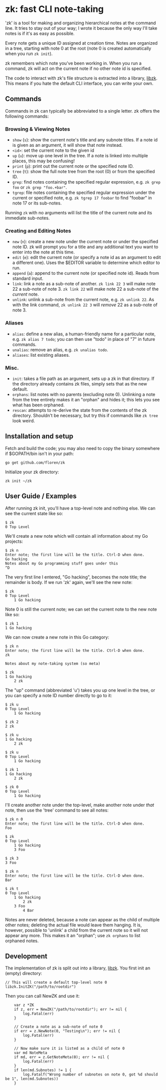 # zk: fast CLI note-taking 

'zk' is a tool for making and organizing hierarchical notes at the command line. It tries to stay out of your way; I wrote it because the only way I'll take notes is if it's as easy as possible.

Every note gets a unique ID assigned at creation time. Notes are organized in a tree, starting with note 0 at the root (note 0 is created automatically when you run `zk init`).

zk remembers which note you've been working in. When you run a command, zk will act on the current note if no other note id is specified.

The code to interact with zk's file structure is extracted into a library, [libzk](https://pkg.go.dev/github.com/floren/zk/libzk). This means if you hate the default CLI interface, you can write your own.

## Commands

Commands in zk can typically be abbreviated to a single letter. zk offers the following commands:

### Browsing & Viewing Notes

* `show` (`s`): show the current note's title and any subnote titles. If a note id is given as an argument, it will show that note instead.
* `<id>`: set the current note to the given id
* `up` (`u`): move up one level in the tree. If a note is linked into multiple places, this may be confusing!
* `print` (`p`): print out the current note or the specified note ID.
* `tree` (`t`): show the full note tree from the root (0) or from the specified ID.
* `grep`: find notes containing the specified regular expression, e.g. `zk grep foo` or `zk grep "foo.+bar"`.
* `tgrep`: file notes containing the specified regular expression under the current or specified note, e.g. `zk tgrep 17 foobar` to find "foobar" in note 17 or its sub-notes.

Running `zk` with no arguments will list the title of the current note and its immediate sub-notes.

### Creating and Editing Notes
* `new` (`n`): create a new note under the current note or under the specified note ID. zk will prompt you for a title and any additional text you want to enter into the note at this time.
* `edit` (`e`): edit the current note (or specify a note id as an argument to edit a different one). Uses the $EDITOR variable to determine which editor to run.
* `append` (`a`): append to the current note (or specified note id). Reads from standard input.
* `link`: link a note as a sub-note of another. `zk link 22 3` will make note 22 a sub-note of note 3. `zk link 22` will make note 22 a sub-note of the *current* note.
* `unlink`: unlink a sub-note from the current note, e.g. `zk unlink 22`. As with the link command, `zk unlink 22 3` will *remove* 22 as a sub-note of note 3.

### Aliases
* `alias`: define a new alias, a human-friendly name for a particular note, e.g. `zk alias 7 todo`; you can then use "todo" in place of "7" in future commands.
* `unalias`: remove an alias, e.g. `zk unalias todo`.
* `aliases`: list existing aliases.

### Misc.
* `init`: takes a file path as an argument, sets up a zk in that directory. If the directory already contains zk files, simply sets that as the new default.
* `orphans`: list notes with no parents (excluding note 0). Unlinking a note from the tree entirely makes it an "orphan" and hides it; this lets you see what has been orphaned.
* `rescan`: attempts to re-derive the state from the contents of the zk directory. Shouldn't be necessary, but try this if commands like `zk tree` look weird.

## Installation and setup

Fetch and build the code; you may also need to copy the binary somewhere if $GOPATH/bin isn't in your path:

	go get github.com/floren/zk

Initialize your zk directory:

	zk init ~/zk

## User Guide / Examples

After running zk init, you'll have a top-level note and nothing else. We can see the current state like so:

	$ zk
	0 Top Level

We'll create a new note which will contain all information about my Go projects:

	$ zk n
	Enter note; the first line will be the title. Ctrl-D when done.
	Go hacking
	Notes about my Go programming stuff goes under this
	^D

The very first line I entered, "Go hacking", becomes the note title; the remainder is body. If we run 'zk' again, we'll see the new note:

	$ zk
	0 Top Level
		1 Go hacking

Note 0 is still the current note; we can set the current note to the new note like so:

	$ zk 1
	1 Go hacking

We can now create a new note in this Go category:

	$ zk n
	Enter note; the first line will be the title. Ctrl-D when done.
	zk
	
	Notes about my note-taking system (so meta)

	$ zk
	1 Go hacking
		2 zk

The "up" command (abbreviated 'u') takes you up one level in the tree, or you can specify a note ID number directly to go to it:

	$ zk u
	0 Top Level
		1 Go hacking

	$ zk 2
	2 zk

	$ zk u
	1 Go hacking
		2 zk

	$ zk u
	0 Top Level
		1 Go hacking

	$ zk 1
	1 Go hacking
		2 zk

	$ zk 0
	0 Top Level
		1 Go hacking

I'll create another note under the top-level, make another note under *that* note, then use the 'tree' command to see all notes:

	$ zk n 0
	Enter note; the first line will be the title. Ctrl-D when done.
	Foo

	$ zk
	0 Top Level
		1 Go hacking
		3 Foo

	$ zk 3
	3 Foo

	$ zk n
	Enter note; the first line will be the title. Ctrl-D when done.
	Bar

	$ zk t
	0 Top Level
		1 Go hacking
			2 zk
		3 Foo
			4 Bar

Notes are never deleted, because a note can appear as the child of multiple other notes; deleting the actual file would leave them hanging. It is, however, possible to 'unlink' a child from the current note so it will not appear any more. This makes it an "orphan"; use `zk orphans` to list orphaned notes.

## Development

The implementation of zk is split out into a library, [libzk](https://pkg.go.dev/github.com/floren/zk/libzk). You first init an (empty) directory:

```
// This will create a default top-level note 0
libzk.InitZK("/path/to/rootdir")
```

Then you can call NewZK and use it:

```
	var z *ZK
	if z, err = NewZK("/path/to/rootdir"); err != nil {
		log.Fatal(err)
	}

	// Create a note as a sub-note of note 0
	if err = z.NewNote(0, "Testing\n"); err != nil {
		log.Fatal(err)
	}

	// Now make sure it is listed as a child of note 0
	var md NoteMeta
	if md, err = z.GetNoteMeta(0); err != nil {
		log.Fatal(err)
	}
	if len(md.Subnotes) != 1 {
		log.Fatalf("Wrong number of subnotes on note 0, got %d should be 1", len(md.Subnotes))
	}
```
